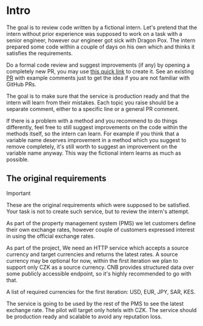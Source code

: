 # Intro

The goal is to review code written by a fictional intern. Let's pretend that the intern without prior experience was supposed to work on a task with a senior engineer, however our engineer got sick with Dragon Pox. The intern prepared some code within a couple of days on his own which and thinks it satisfies the requirements.

Do a formal code review and suggest improvements (if any) by opening a completely new PR, you may use [this quick link](https://github.com/prokopst/BackendTaskPilot/compare/task?expand=1) to create it. See an existing [PR](https://github.com/prokopst/BackendTaskPilot/pull/1) with example comments just to get the idea if you are not familiar with GitHub PRs.

The goal is to make sure that the service is production ready and that the intern will learn from their mistakes. Each topic you raise should be a separate comment, either to a specific line or a general PR comment.

If there is a problem with a method and you recommend to do things differently, feel free to still suggest improvements on the code within the methods itself, so the intern can learn. For example if you think that a variable name deserves improvement in a method which you suggest to remove completely, it's still worth to suggest an improvement on the variable name anyway. This way the fictional intern learns as much as possible.

## The original requirements

> [!IMPORTANT]  
> These are the original requirements which were supposed to be satisfied. Your task is not to create such service,
> but to review the intern's attempt.

As part of the property management system (PMS) we let customers define their own exchange rates, however couple of customers expressed interest in using the official exchange rates.

As part of the project, We need an HTTP service which accepts a source currency and target currencies and returns the latest rates. A source currency may be optional for now, within the first iteration we plan to support only CZK as a source currency. CNB provides structured data over some publicly accessible endpoint, so it's highly recommended to go with that.  

A list of required currencies for the first iteration: USD, EUR, JPY, SAR, KES.

The service is going to be used by the rest of the PMS to see the latest exchange rate. The pilot will target only hotels with CZK. The service should be production ready and scalable to avoid any reputation loss.
